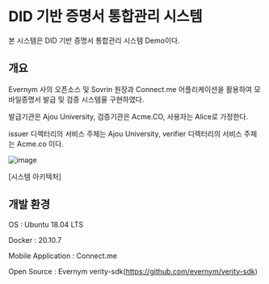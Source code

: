 # DID 기반 증명서 통합관리 시스템
      
본 시스템은 DID 기반 증명서 통합관리 시스템 Demo이다.
 

## 개요
Evernym 사의 오픈소스 및 Sovrin 원장과 Connect.me 어플리케이션을 활용하여 모바일증명서 발급 및 검증 시스템울 구현하였다.

발급기관은 Ajou University, 검증기관은 Acme.CO, 사용자는 Alice로 가정한다.

issuer 디렉터리의 서비스 주체는 Ajou University, verifier 디렉터리의 서비스 주체는 Acme.co 이다.

![image](https://user-images.githubusercontent.com/94879566/204530971-1a85e7df-4d84-45e3-a80d-821d0ba9ab63.png)


[시스템 아키텍처]

## 개발 환경
OS : Ubuntu 18.04 LTS

Docker : 20.10.7

Mobile Application : Connect.me

Open Source : Evernym verity-sdk(https://github.com/evernym/verity-sdk)

